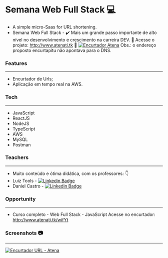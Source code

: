 # Semana Web Full Stack 💻


- A simple micro-Saas for URL shortening.
- Semana Web Full Stack - ✔️ Mais um grande passo importante de alto nível no desenvolvimento e crescimento na carreira DEV.
💪 Acesse o projeto: http://www.atenati.tk 🚀 [![Encurtador Atena](https://img.shields.io/website-up-down-green-red/http/lbesson.bitbucket.org.svg)](http://www.atenati.tk)
Obs.: o endereço proposto encurtapitu não apontava para o DNS.
### Features

------------
- Encurtador de Urls;
- Aplicação em tempo real na AWS.

### Tech

------------
- JavaScript
- ReactJS
- NodeJS
- TypeScript
- AWS
- MySQL
- Postman

### Teachers

------------

- Muito conteúdo e ótima didática, com os professores: 👇
- Luiz Tools - [![Linkedin Badge](https://img.shields.io/badge/-LuizTools-blue?style=flat-square&logo=Linkedin&logoColor=white&link=https://www.linkedin.com/in/luiztools/)](https://www.linkedin.com/in/luiztools/) 
- Daniel Castro - [![Linkedin Badge](https://img.shields.io/badge/-DanielCastro-blue?style=flat-square&logo=Linkedin&logoColor=white&link=https://www.linkedin.com/in/danielcsrs/)](https://www.linkedin.com/in/danielcsrs/)





### Opportunity

------------

- Curso completo - Web Full Stack - JavaScript
Acesse no encurtador: http://www.atenati.tk/wifYt 
### Screenshots 📷

------------
[![Encurtador URL - Atena](https://i.imgur.com/i0LH9xH.png "Web Full Stack")](http://www.atenati.tk/ "Encurtador URL - Atena")

